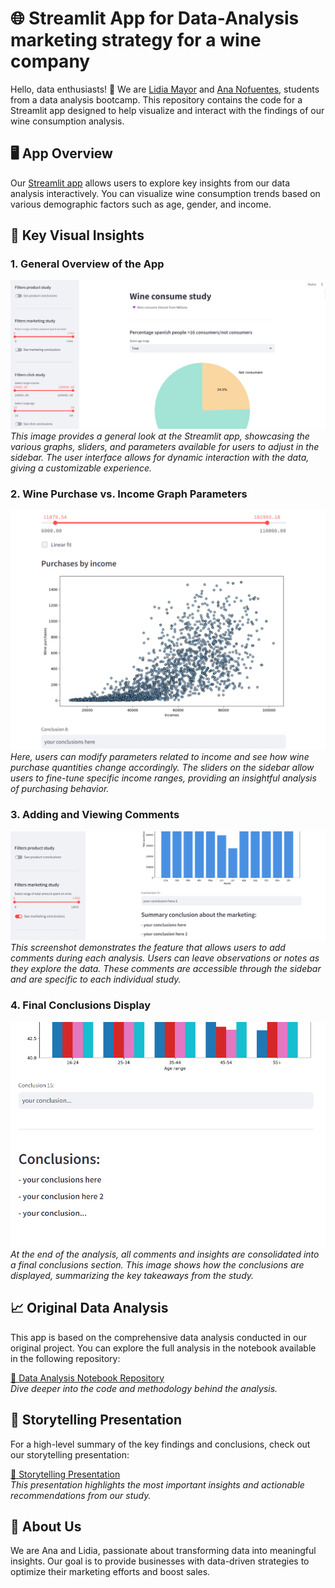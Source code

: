 # 🌐 Streamlit App for Data-Analysis marketing strategy for a wine company

Hello, data enthusiasts! 🌟 We are [Lidia Mayor](https://www.linkedin.com/in/lidia-mayor-sanjuan-3b350930b/) and [Ana Nofuentes](https://www.linkedin.com/in/ana-nofuentes-solano-654026a3/), students from a data analysis bootcamp. This repository contains the code for a Streamlit app designed to help visualize and interact with the findings of our wine consumption analysis.

## 🖥️ App Overview

Our [Streamlit app](https://marketing-study-project-app-lidiamayor.streamlit.app/) allows users to explore key insights from our data analysis interactively. You can visualize wine consumption trends based on various demographic factors such as age, gender, and income.

## 📸 Key Visual Insights

### 1. General Overview of the App
![Streamlit App Overview](https://github.com/lidiamayor/marketing-study-project-streamlit/blob/main/images/wine_consume.png)  
*This image provides a general look at the Streamlit app, showcasing the various graphs, sliders, and parameters available for users to adjust in the sidebar. The user interface allows for dynamic interaction with the data, giving a customizable experience.*

### 2. Wine Purchase vs. Income Graph Parameters
![Wine Purchase vs. Income](https://github.com/lidiamayor/marketing-study-project-streamlit/blob/main/images/marketing.png)  
*Here, users can modify parameters related to income and see how wine purchase quantities change accordingly. The sliders on the sidebar allow users to fine-tune specific income ranges, providing an insightful analysis of purchasing behavior.*

### 3. Adding and Viewing Comments
![Commenting System](https://github.com/lidiamayor/marketing-study-project-streamlit/blob/main/images/middle_conclusions.png)  
*This screenshot demonstrates the feature that allows users to add comments during each analysis. Users can leave observations or notes as they explore the data. These comments are accessible through the sidebar and are specific to each individual study.*

### 4. Final Conclusions Display
![Final Conclusions](https://github.com/lidiamayor/marketing-study-project-streamlit/blob/main/images/finally_conclusions.png)  
*At the end of the analysis, all comments and insights are consolidated into a final conclusions section. This image shows how the conclusions are displayed, summarizing the key takeaways from the study.*

## 📈 Original Data Analysis

This app is based on the comprehensive data analysis conducted in our original project. You can explore the full analysis in the notebook available in the following repository:

[📔 Data Analysis Notebook Repository](https://github.com/lidiamayor/marketing-study-project)  
*Dive deeper into the code and methodology behind the analysis.*

## 📑 Storytelling Presentation

For a high-level summary of the key findings and conclusions, check out our storytelling presentation:

[📑 Storytelling Presentation](https://www.canva.com/design/DAGQkrpshQM/nB72tfU4HS692wTwG_xqcg/view?utm_content=DAGQkrpshQM&utm_campaign=designshare&utm_medium=link&utm_source=editor)  
*This presentation highlights the most important insights and actionable recommendations from our study.*

## 🤖 About Us

We are Ana and Lidia, passionate about transforming data into meaningful insights. Our goal is to provide businesses with data-driven strategies to optimize their marketing efforts and boost sales.


